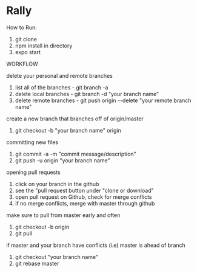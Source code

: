 # Rally
How to Run:

1. git clone
2. npm install in directory
3. expo start

WORKFLOW

delete your personal and remote branches
1. list all of the branches - git branch -a        
2. delete local branches - git branch -d "your branch name"
3. delete remote branches - git push origin --delete "your remote branch name"

create a new branch that branches off of origin/master
1. git checkout -b "your branch name" origin

committing new files
1. git commit -a -m "commit message/description"
2. git push -u origin "your branch name"

opening pull requests
1. click on your branch in the github
2. see the "pull request button under "clone or download"
3. open pull request on Github, check for merge conflicts
4. if no merge conflicts, merge with master through github

make sure to pull from master early and often
1. git checkout -b origin
2. git pull

if master and your branch have conflicts (i.e) master is ahead of branch
1. git checkout "your branch name"
2. git rebase master
